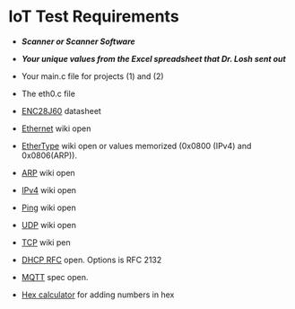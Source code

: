 # IoT Test Requirements

- _**Scanner or Scanner Software**_

- _**Your unique values from the Excel spreadsheet that Dr. Losh sent out**_

- Your main.c file for projects (1) and (2)

- The eth0.c file

- [ENC28J60](http://ww1.microchip.com/downloads/en/DeviceDoc/39662a.pdf) datasheet

- [Ethernet](https://en.wikipedia.org/wiki/Ethernet_frame) wiki open

- [EtherType](https://en.wikipedia.org/wiki/EtherType) wiki open or values memorized (0x0800 (IPv4) and 0x0806(ARP)).

- [ARP](https://en.wikipedia.org/wiki/Address_Resolution_Protocol) wiki open

- [IPv4](https://en.wikipedia.org/wiki/IPv4) wiki open

- [Ping](https://en.wikipedia.org/wiki/Internet_Control_Message_Protocol) wiki open

- [UDP](https://en.wikipedia.org/wiki/User_Datagram_Protocol) wiki open

- [TCP](https://en.wikipedia.org/wiki/Transmission_Control_Protocol) wiki pen

- [DHCP RFC](https://tools.ietf.org/html/rfc2131) open. Options is RFC 2132

- [MQTT](http://docs.oasis-open.org/mqtt/mqtt/v3.1.1/mqtt-v3.1.1.html) spec open. 

- [Hex calculator](https://www.calculator.net/hex-calculator.html) for adding numbers in hex
